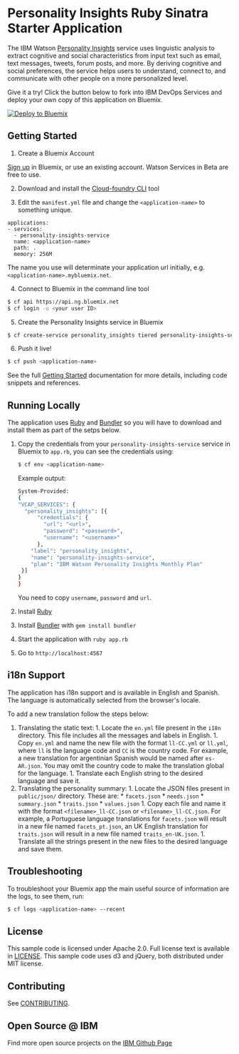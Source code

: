 # Personality Insights Ruby Sinatra Starter Application

  The IBM Watson [Personality Insights][personality_insights] service uses linguistic analysis to extract cognitive and social characteristics from input text such as email, text messages, tweets, forum posts, and more. By deriving cognitive and social preferences, the service helps users to understand, connect to, and communicate with other people on a more personalized level.

Give it a try! Click the button below to fork into IBM DevOps Services and deploy your own copy of this application on Bluemix.

[![Deploy to Bluemix](https://bluemix.net/deploy/button.png)](https://bluemix.net/deploy?repository=https://github.com/watson-developer-cloud/personality-insights-ruby)

## Getting Started

1. Create a Bluemix Account

  [Sign up][sign_up] in Bluemix, or use an existing account. Watson Services in Beta are free to use.

2. Download and install the [Cloud-foundry CLI][cloud_foundry] tool

3. Edit the `manifest.yml` file and change the `<application-name>` to something unique.
  ```none
  applications:
  - services:
    - personality-insights-service
    name: <application-name>
    path: .
    memory: 256M

  ```
  The name you use will determinate your application url initially, e.g. `<application-name>.mybluemix.net`.

4. Connect to Bluemix in the command line tool
  ```sh
  $ cf api https://api.ng.bluemix.net
  $ cf login -u <your user ID>
  ```

5. Create the Personality Insights service in Bluemix
  ```sh
  $ cf create-service personality_insights tiered personality-insights-service
  ```

6. Push it live!
  ```sh
  $ cf push <application-name>
  ```

See the full [Getting Started][getting_started] documentation for more details, including code snippets and references.

## Running Locally

The application uses [Ruby](https://www.ruby-lang.org/) and [Bundler](http://bundler.io/) so you will have to download and install them as part of the setps below.

1. Copy the credentials from your `personality-insights-service` service in Bluemix to `app.rb`, you can see the credentials using:

    ```sh
    $ cf env <application-name>
    ```
    Example output:
    ```sh
    System-Provided:
    {
    "VCAP_SERVICES": {
      "personality_insights": [{
          "credentials": {
            "url": "<url>",
            "password": "<password>",
            "username": "<username>"
          },
        "label": "personality_insights",
        "name": "personality-insights-service",
        "plan": "IBM Watson Personality Insights Monthly Plan"
     }]
    }
    }
    ```

    You need to copy `username`, `password` and `url`.

1. Install [Ruby](https://www.ruby-lang.org/)
1. Install [Bundler](http://bundler.io/) with `gem install bundler`
1. Start the application with `ruby app.rb`
1. Go to `http://localhost:4567`

## i18n Support

  The application has i18n support and is available in English and 
  Spanish. The language is automatically selected from the browser's
  locale.
  
  To add a new translation follow the steps below:
  
  1. Translating the static text:
    1. Locate the `en.yml` file present in the `i18n` directory. This 
       file includes all the messages and labels in English.
    1. Copy `en.yml` and name the new file with the format `ll-CC.yml` or 
       `ll.yml`, where `ll` is the language code and `CC` is the country 
       code. For example, a new translation for argentinian Spanish would 
       be named after `es-AR.json`. You may omit the country code to make 
       the translation global for the language.
    1. Translate each English string to the desired language and save it.
  1. Translating the personality summary:
    1. Locate the JSON files present in `public/json/` directory.
       These are:
         * `facets.json`
         * `needs.json`
         * `summary.json`
         * `traits.json`
         * `values.json`
    1. Copy each file and name it with the format `<filename>_ll-CC.json`
       or `<filename>_ll-CC.json`. For example, a Portuguese language
           translations for `facets.json` will result in a new file named 
           `facets_pt.json`, an UK English translation for `traits.json` will
           result in a new file named `traits_en-UK.json`.
    1. Translate all the strings present in the new files to the desired
       language and save them.

## Troubleshooting

To troubleshoot your Bluemix app the main useful source of information are the logs, to see them, run:

  ```sh
  $ cf logs <application-name> --recent
  ```

## License

  This sample code is licensed under Apache 2.0. Full license text is available in [LICENSE](LICENSE).
  This sample code uses d3 and jQuery, both distributed under MIT license.
  
## Contributing

  See [CONTRIBUTING](CONTRIBUTING.md).

## Open Source @ IBM
  Find more open source projects on the [IBM Github Page](http://ibm.github.io/)

[personality_insights]: http://www.ibm.com/smarterplanet/us/en/ibmwatson/developercloud/doc/systemuapi/
[cloud_foundry]: https://github.com/cloudfoundry/cli
[getting_started]: https://www.ibm.com/watson/developercloud/doc/common/
[sign_up]: https://apps.admin.ibmcloud.com/manage/trial/bluemix.html?cm_mmc=WatsonDeveloperCloud-_-LandingSiteGetStarted-_-x-_-CreateAnAccountOnBluemixCLI
